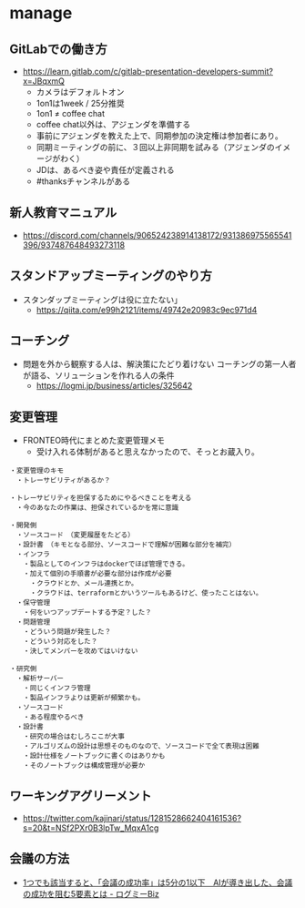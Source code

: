 # manage

## GitLabでの働き方

- https://learn.gitlab.com/c/gitlab-presentation-developers-summit?x=JBqxmQ
  - カメラはデフォルトオン
  - 1on1は1week / 25分推奨
  - 1on1 ≠ coffee chat
  - coffee chat以外は、アジェンダを準備する
  - 事前にアジェンダを教えた上で、同期参加の決定権は参加者にあり。
  - 同期ミーティングの前に、３回以上非同期を試みる（アジェンダのイメージがわく）
  - JDは、あるべき姿や責任が定義される
  - #thanksチャンネルがある

## 新人教育マニュアル

- https://discord.com/channels/906524238914138172/931386975565541396/937487648493273118


## スタンドアップミーティングのやり方

- スタンダップミーティングは役に立たない」
  - https://qiita.com/e99h2121/items/49742e20983c9ec971d4

## コーチング

- 問題を外から観察する人は、解決策にたどり着けない コーチングの第一人者が語る、ソリューションを作れる人の条件
  - https://logmi.jp/business/articles/325642

## 変更管理

- FRONTEO時代にまとめた変更管理メモ
  - 受け入れる体制があると思えなかったので、そっとお蔵入り。

```
・変更管理のキモ
　・トレーサビリティがあるか？

・トレーサビリティを担保するためにやるべきことを考える
　・今のあなたの作業は、担保されているかを常に意識

・開発側
　・ソースコード　（変更履歴をたどる）
　・設計書　（キモとなる部分、ソースコードで理解が困難な部分を補完）
　・インフラ
　　・製品としてのインフラはdockerでほぼ管理できる。
　　・加えて個別の手順書が必要な部分は作成が必要
　　　・クラウドとか、メール連携とか。
　　　・クラウドは、terraformとかいうツールもあるけど、使ったことはない。
　・保守管理
　　・何をいつアップデートする予定？した？
　・問題管理
　　・どういう問題が発生した？
　　・どういう対応をした？
　　・決してメンバーを攻めてはいけない

・研究側
　・解析サーバー
　　・同じくインフラ管理
　　・製品インフラよりは更新が頻繁かも。
　・ソースコード
　　・ある程度やるべき
　・設計書
　　・研究の場合はむしろここが大事
　　・アルゴリズムの設計は思想そのものなので、ソースコードで全て表現は困難
　　・設計仕様をノートブックに書くのはありかも
　　・そのノートブックは構成管理が必要か
```

## ワーキングアグリーメント

- https://twitter.com/kajinari/status/1281528662404161536?s=20&t=NSf2PXr0B3lpTw_MqxA1cg

## 会議の方法

- [1つでも該当すると、「会議の成功率」は5分の1以下　AIが導き出した、会議の成功を阻む5要素とは - ログミーBiz](https://logmi.jp/business/articles/327251)
